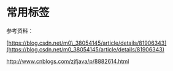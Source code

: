 # 常用标签

参考资料：

[https://blog.csdn.net/m0\_38054145/article/details/81906343](https://blog.csdn.net/m0_38054145/article/details/81906343)

http://www.cnblogs.com/zjfjava/p/8882614.html

